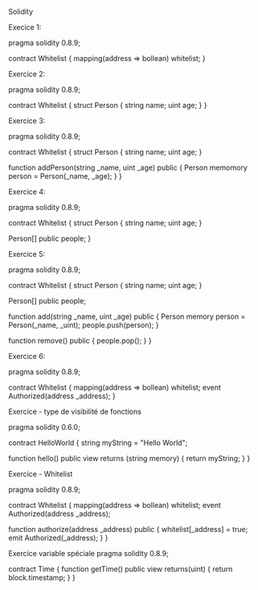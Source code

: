 Solidity

Execice 1:

pragma solidity 0.8.9;

contract Whitelist {
  mapping(address => bollean) whitelist;
}


Exercice 2:

pragma solidity 0.8.9;

contract Whitelist {
  struct Person {
    string name;
    uint age;
  }
}


Exercice 3: 

pragma solidity 0.8.9;

contract Whitelist {
  struct Person {
    string name;
    uint age;
  }
  
  function addPerson(string _name, uint _age) public {
    Person memomory person = Person(_name, _age);
  }
}

Exercice 4:

pragma solidity 0.8.9;

contract Whitelist {
  struct Person {
    string name;
    uint age;
  }
  
  Person[] public people;
}

Exercice 5:

pragma solidity 0.8.9;

contract Whitelist {
  struct Person {
    string name;
    uint age;
  }
  
  Person[] public people;
  
  function add(string _name, uint _age) public {
    Person memory person = Person(_name, _uint);
    people.push(person);
  } 

  function remove() public {
      people.pop();
  }
}

Exercice 6: 

pragma solidity 0.8.9;

contract Whitelist {
  mapping(address => bollean) whitelist;
  event Authorized(address _address);
}

Exercice - type de visibilité de fonctions

pragma solidity 0.6.0;

contract HelloWorld {
  string myString = "Hello World";
  
  function hello() public view returns (string memory) {
    return myString;
  }
}

Exercice - Whitelist

pragma solidity 0.8.9;

contract Whitelist {
  mapping(address => bollean) whitelist;
  event Authorized(address _address);
  
  function authorize(address _address) public {
    whitelist[_address] = true;
    emit Authorized(_address);
  }
}

Exercice variable spéciale
pragma solidity 0.8.9;

contract Time {
  function getTime() public view returns(uint) {
    return block.timestamp;
  }
}
